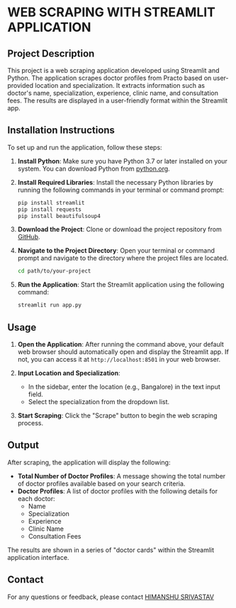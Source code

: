 # WEB SCRAPING WITH STREAMLIT APPLICATION

## Project Description

This project is a web scraping application developed using Streamlit and Python. The application scrapes doctor profiles from Practo based on user-provided location and specialization. It extracts information such as doctor's name, specialization, experience, clinic name, and consultation fees. The results are displayed in a user-friendly format within the Streamlit app.

## Installation Instructions

To set up and run the application, follow these steps:

1. **Install Python**: Make sure you have Python 3.7 or later installed on your system. You can download Python from [python.org](https://www.python.org/downloads/).

2. **Install Required Libraries**: Install the necessary Python libraries by running the following commands in your terminal or command prompt:

    ```bash
    pip install streamlit
    pip install requests
    pip install beautifulsoup4
    ```

3. **Download the Project**: Clone or download the project repository from [GitHub](https://github.com/your-repo/your-project).

4. **Navigate to the Project Directory**: Open your terminal or command prompt and navigate to the directory where the project files are located.

    ```bash
    cd path/to/your-project
    ```

5. **Run the Application**: Start the Streamlit application using the following command:

    ```bash
    streamlit run app.py
    ```

## Usage

1. **Open the Application**: After running the command above, your default web browser should automatically open and display the Streamlit app. If not, you can access it at `http://localhost:8501` in your web browser.

2. **Input Location and Specialization**: 
    - In the sidebar, enter the location (e.g., Bangalore) in the text input field.
    - Select the specialization from the dropdown list.

3. **Start Scraping**: Click the "Scrape" button to begin the web scraping process.

## Output

After scraping, the application will display the following:

- **Total Number of Doctor Profiles**: A message showing the total number of doctor profiles available based on your search criteria.
- **Doctor Profiles**: A list of doctor profiles with the following details for each doctor:
  - Name
  - Specialization
  - Experience
  - Clinic Name
  - Consultation Fees

The results are shown in a series of "doctor cards" within the Streamlit application interface.

## Contact

For any questions or feedback, please contact [HIMANSHU SRIVASTAV](mailto:hsrivastavsans@gmail.com)
